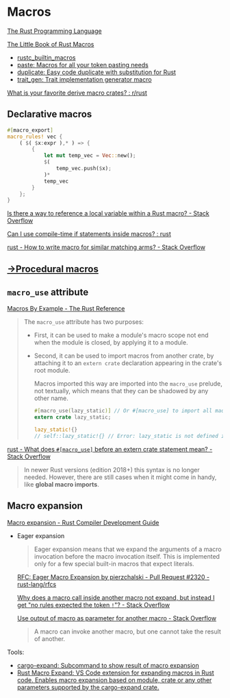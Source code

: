 # Macros
[The Rust Programming Language](https://doc.rust-lang.org/book/ch19-06-macros.html)

[The Little Book of Rust Macros](https://veykril.github.io/tlborm/)

- [rustc\_builtin\_macros](https://doc.rust-lang.org/nightly/nightly-rustc/rustc_builtin_macros/index.html)
- [paste: Macros for all your token pasting needs](https://github.com/dtolnay/paste)
- [duplicate: Easy code duplicate with substitution for Rust](https://github.com/Emoun/duplicate)
- [trait\_gen: Trait implementation generator macro](https://github.com/blueglyph/trait_gen)

[What is your favorite derive macro crates? : r/rust](https://www.reddit.com/r/rust/comments/1juaxoj/what_is_your_favorite_derive_macro_crates/)

## Declarative macros
```rust
#[macro_export]
macro_rules! vec {
    ( $( $x:expr ),* ) => {
        {
            let mut temp_vec = Vec::new();
            $(
                temp_vec.push($x);
            )*
            temp_vec
        }
    };
}
```

[Is there a way to reference a local variable within a Rust macro? - Stack Overflow](https://stackoverflow.com/questions/63349678/is-there-a-way-to-reference-a-local-variable-within-a-rust-macro)

[Can I use compile-time if statements inside macros? : rust](https://www.reddit.com/r/rust/comments/dnwobq/can_i_use_compiletime_if_statements_inside_macros/)

[rust - How to write macro for similar matching arms? - Stack Overflow](https://stackoverflow.com/questions/44033221/how-to-write-macro-for-similar-matching-arms)

## [→Procedural macros](Procedural.md)

## `macro_use` attribute
[Macros By Example - The Rust Reference](https://doc.rust-lang.org/reference/macros-by-example.html#the-macro_use-attribute)

> The `macro_use` attribute has two purposes:
> - First, it can be used to make a module's macro scope not end when the module is closed, by applying it to a module.
> - Second, it can be used to import macros from another crate, by attaching it to an `extern crate` declaration appearing in the crate's root module.
> 
>   Macros imported this way are imported into the `macro_use` prelude, not textually, which means that they can be shadowed by any other name.
>
>   ```rust
>   #[macro_use(lazy_static)] // Or #[macro_use] to import all macros.
>   extern crate lazy_static;
>   
>   lazy_static!{}
>   // self::lazy_static!{} // Error: lazy_static is not defined in `self`
>   ```

[rust - What does `#[macro_use]` before an extern crate statement mean? - Stack Overflow](https://stackoverflow.com/questions/54953571/what-does-macro-use-before-an-extern-crate-statement-mean)

> In newer Rust versions (edition 2018+) this syntax is no longer needed. However, there are still cases when it might come in handy, like **global macro imports**.

## Macro expansion
[Macro expansion - Rust Compiler Development Guide](https://rustc-dev-guide.rust-lang.org/macro-expansion.html)

- Eager expansion

  > Eager expansion means that we expand the arguments of a macro invocation before the macro invocation itself. This is implemented only for a few special built-in macros that expect literals.

  [RFC: Eager Macro Expansion by pierzchalski - Pull Request #2320 - rust-lang/rfcs](https://github.com/rust-lang/rfcs/pull/2320)

  [Why does a macro call inside another macro not expand, but instead I get "no rules expected the token `!`"? - Stack Overflow](https://stackoverflow.com/questions/65204193/why-does-a-macro-call-inside-another-macro-not-expand-but-instead-i-get-no-rul)

  [Use output of macro as parameter for another macro - Stack Overflow](https://stackoverflow.com/questions/51965979/use-output-of-macro-as-parameter-for-another-macro)
  > A macro can invoke another macro, but one cannot take the result of another.

Tools:
- [cargo-expand: Subcommand to show result of macro expansion](https://github.com/dtolnay/cargo-expand)
- [Rust Macro Expand: VS Code extension for expanding macros in Rust code. Enables macro expansion based on module, crate or any other parameters supported by the cargo-expand crate.](https://github.com/Odiriuss/rust-macro-expand)